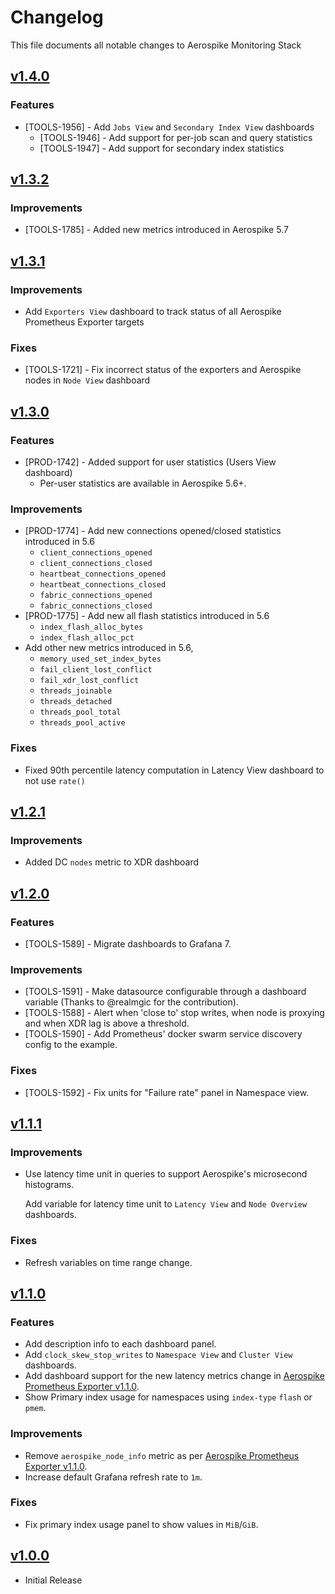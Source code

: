 # Changelog

This file documents all notable changes to Aerospike Monitoring Stack


## [v1.4.0](https://github.com/aerospike/aerospike-monitoring/releases/tag/v1.4.0)

### Features
- [TOOLS-1956] - Add `Jobs View` and `Secondary Index View` dashboards
  - [TOOLS-1946] - Add support for per-job scan and query statistics
  - [TOOLS-1947] - Add support for secondary index statistics


## [v1.3.2](https://github.com/aerospike/aerospike-monitoring/releases/tag/v1.3.2)

### Improvements
- [TOOLS-1785] - Added new metrics introduced in Aerospike 5.7


## [v1.3.1](https://github.com/aerospike/aerospike-monitoring/releases/tag/v1.3.1)

### Improvements
- Add `Exporters View` dashboard to track status of all Aerospike Prometheus Exporter targets

### Fixes
- [TOOLS-1721] - Fix incorrect status of the exporters and Aerospike nodes in `Node View` dashboard


## [v1.3.0](https://github.com/aerospike/aerospike-monitoring/releases/tag/v1.3.0)

### Features
- [PROD-1742] - Added support for user statistics (Users View dashboard)
  - Per-user statistics are available in Aerospike 5.6+.

### Improvements
- [PROD-1774] - Add new connections opened/closed statistics introduced in 5.6
    - `client_connections_opened`
    - `client_connections_closed`
    - `heartbeat_connections_opened`
    - `heartbeat_connections_closed`
    - `fabric_connections_opened`
    - `fabric_connections_closed`
- [PROD-1775] - Add new all flash statistics introduced in 5.6
    - `index_flash_alloc_bytes`
    - `index_flash_alloc_pct`
- Add other new metrics introduced in 5.6,
    - `memory_used_set_index_bytes`
    - `fail_client_lost_conflict`
    - `fail_xdr_lost_conflict`
    - `threads_joinable`
    - `threads_detached`
    - `threads_pool_total`
    - `threads_pool_active`

### Fixes
- Fixed 90th percentile latency computation in Latency View dashboard to not use `rate()`


## [v1.2.1](https://github.com/aerospike/aerospike-monitoring/releases/tag/v1.2.1)

### Improvements
- Added DC `nodes` metric to XDR dashboard


## [v1.2.0](https://github.com/aerospike/aerospike-monitoring/releases/tag/v1.2.0)

### Features
- [TOOLS-1589] - Migrate dashboards to Grafana 7.

### Improvements
- [TOOLS-1591] - Make datasource configurable through a dashboard variable (Thanks to @realmgic for the contribution).
- [TOOLS-1588] - Alert when 'close to' stop writes, when node is proxying and when XDR lag is above a threshold.
- [TOOLS-1590] - Add Prometheus' docker swarm service discovery config to the example.

### Fixes
- [TOOLS-1592] - Fix units for "Failure rate" panel in Namespace view.


## [v1.1.1](https://github.com/aerospike/aerospike-monitoring/releases/tag/v1.1.1)

### Improvements
- Use latency time unit in queries to support Aerospike's microsecond histograms.

  Add variable for latency time unit to `Latency View` and `Node Overview` dashboards.

### Fixes
- Refresh variables on time range change.


## [v1.1.0](https://github.com/aerospike/aerospike-monitoring/releases/tag/v1.1.0)

### Features
- Add description info to each dashboard panel.
- Add `clock_skew_stop_writes` to `Namespace View` and `Cluster View` dashboards.
- Add dashboard support for the new latency metrics change in [Aerospike Prometheus Exporter v1.1.0](https://github.com/aerospike/aerospike-prometheus-exporter/releases/tag/v1.1.0).
- Show Primary index usage for namespaces using `index-type` `flash` or `pmem`.

### Improvements
- Remove `aerospike_node_info` metric as per [Aerospike Prometheus Exporter v1.1.0](https://github.com/aerospike/aerospike-prometheus-exporter/releases/tag/v1.1.0).
- Increase default Grafana refresh rate to `1m`.

### Fixes
- Fix primary index usage panel to show values in `MiB`/`GiB`.


## [v1.0.0](https://github.com/aerospike/aerospike-monitoring/releases/tag/v1.0.0)

- Initial Release
